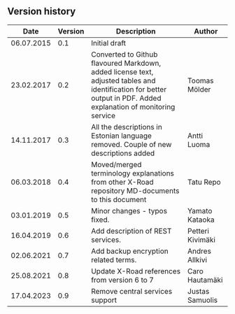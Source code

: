 ## Version history

| Date        | Version | Description                                                                                                                                                      | Author           |
|-------------|---------|------------------------------------------------------------------------------------------------------------------------------------------------------------------|------------------|
| 06.07.2015  | 0.1     | Initial draft                                                                                                                                                    |                  |
| 23.02.2017  | 0.2     | Converted to Github flavoured Markdown, added license text, adjusted tables and identification for better output in PDF. Added explanation of monitoring service | Toomas Mölder    |
| 14.11.2017  | 0.3     | All the descriptions in Estonian language removed. Couple of new descriptions added                                                                              | Antti Luoma      |
| 06.03.2018  | 0.4     | Moved/merged terminology explanations from other X-Road repository MD-documents to this document                                                                 | Tatu Repo        |
| 03.01.2019  | 0.5     | Minor changes - typos fixed.                                                                                                                                     | Yamato Kataoka   |
| 16.04.2019  | 0.6     | Add description of REST services.                                                                                                                                | Petteri Kivimäki |
| 02.06.2021  | 0.7     | Add backup encryption related terms.                                                                                                                             | Andres Allkivi   |
| 25.08.2021  | 0.8     | Update X-Road references from version 6 to 7                                                                                                                     | Caro Hautamäki   |
| 17.04.2023  | 0.9     | Remove central services support                                                                                                                                  | Justas Samuolis  |